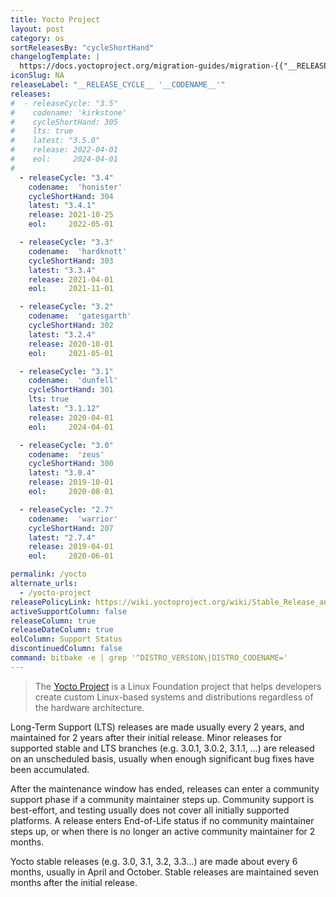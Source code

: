 ```yaml
---
title: Yocto Project
layout: post
category: os
sortReleasesBy: "cycleShortHand"
changelogTemplate: |
  https://docs.yoctoproject.org/migration-guides/migration-{{"__RELEASE_CYCLE__"| split: " " | first}}.html
iconSlug: NA
releaseLabel: "__RELEASE_CYCLE__ '__CODENAME__'"
releases:
#  - releaseCycle: "3.5"
#    codename: 'kirkstone'
#    cycleShortHand: 305
#    lts: true
#    latest: "3.5.0"
#    release: 2022-04-01
#    eol:     2024-04-01
#
  - releaseCycle: "3.4"
    codename:  'honister'
    cycleShortHand: 304
    latest: "3.4.1"
    release: 2021-10-25
    eol:     2022-05-01

  - releaseCycle: "3.3"
    codename:  'hardknott'
    cycleShortHand: 303
    latest: "3.3.4"
    release: 2021-04-01
    eol:     2021-11-01

  - releaseCycle: "3.2"
    codename:  'gatesgarth'
    cycleShortHand: 302
    latest: "3.2.4"
    release: 2020-10-01
    eol:     2021-05-01

  - releaseCycle: "3.1"
    codename:  'dunfell'
    cycleShortHand: 301
    lts: true
    latest: "3.1.12"
    release: 2020-04-01
    eol:     2024-04-01

  - releaseCycle: "3.0"
    codename:  'zeus'
    cycleShortHand: 300
    latest: "3.0.4"
    release: 2019-10-01
    eol:     2020-08-01

  - releaseCycle: "2.7"
    codename:  'warrior'
    cycleShortHand: 207
    latest: "2.7.4"
    release: 2019-04-01
    eol:     2020-06-01

permalink: /yocto
alternate_urls:
  - /yocto-project
releasePolicyLink: https://wiki.yoctoproject.org/wiki/Stable_Release_and_LTS
activeSupportColumn: false
releaseColumn: true
releaseDateColumn: true
eolColumn: Support Status
discontinuedColumn: false
command: bitbake -e | grep '^DISTRO_VERSION\|DISTRO_CODENAME='
---
```

> The [Yocto Project](https://www.yoctoproject.org/) is a Linux Foundation project that helps developers create custom Linux-based systems and distributions regardless of the hardware architecture.

Long-Term Support (LTS) releases are made usually every 2 years, and maintained for 2 years after their initial release. Minor releases for supported stable and LTS branches (e.g. 3.0.1, 3.0.2, 3.1.1, …) are released on an unscheduled basis, usually when enough significant bug fixes have been accumulated.

After the maintenance window has ended, releases can enter a community support phase if a community maintainer steps up.
Community support is best-effort, and testing usually does not cover all initially supported platforms.
A release enters End-of-Life status if no community maintainer steps up, or when there is no longer an active community maintainer for 2 months.

Yocto stable releases (e.g. 3.0, 3.1, 3.2, 3.3…) are made about every 6 months, usually in April and October.
Stable releases are maintained seven months after the initial release.
